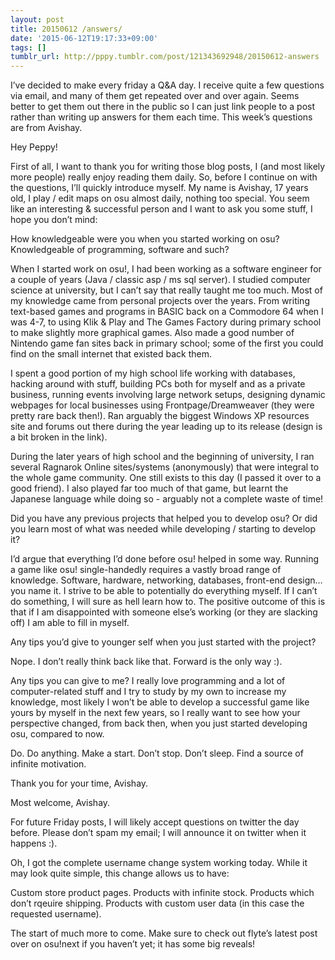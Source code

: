 ```yaml
---
layout: post
title: 20150612 /answers/
date: '2015-06-12T19:17:33+09:00'
tags: []
tumblr_url: http://pppy.tumblr.com/post/121343692948/20150612-answers
---
```

I’ve decided to make every friday a Q&A day. I receive quite a few questions via email, and many of them get repeated over and over again. Seems better to get them out there in the public so I can just link people to a post rather than writing up answers for them each time. This week’s questions are from Avishay.

Hey Peppy!

First of all, I want to thank you for writing those blog posts, I (and most likely more people) really enjoy reading them daily. So, before I continue on with the questions, I’ll quickly introduce myself. My name is Avishay, 17 years old, I play / edit maps on osu almost daily, nothing too special. You seem like an interesting & successful person and I want to ask you some stuff, I hope you don’t mind:

How knowledgeable were you when you started working on osu? Knowledgeable of programming, software and such?

When I started work on osu!, I had been working as a software engineer for a couple of years (Java / classic asp / ms sql server). I studied computer science at university, but I can’t say that really taught me too much. Most of my knowledge came from personal projects over the years. From writing text-based games and programs in BASIC back on a Commodore 64 when I was 4-7, to using Klik & Play and The Games Factory during primary school to make slightly more graphical games. Also made a good number of Nintendo game fan sites back in primary school; some of the first you could find on the small internet that existed back them.

I spent a good portion of my high school life working with databases, hacking around with stuff, building PCs both for myself and as a private business, running events involving large network setups, designing dynamic webpages for local businesses using Frontpage/Dreamweaver (they were pretty rare back then!). Ran arguably the biggest Windows XP resources site and forums out there during the year leading up to its release (design is a bit broken in the link).

During the later years of high school and the beginning of university, I ran several Ragnarok Online sites/systems (anonymously) that were integral to the whole game community. One still exists to this day (I passed it over to a good friend). I also played far too much of that game, but learnt the Japanese language while doing so - arguably not a complete waste of time!

Did you have any previous projects that helped you to develop osu? Or did you learn most of what was needed while developing / starting to develop it?

I’d argue that everything I’d done before osu! helped in some way. Running a game like osu! single-handedly requires a vastly broad range of knowledge. Software, hardware, networking, databases, front-end design… you name it. I strive to be able to potentially do everything myself. If I can’t do something, I will sure as hell learn how to. The positive outcome of this is that if I am disappointed with someone else’s working (or they are slacking off) I am able to fill in myself.

Any tips you’d give to younger self when you just started with the project?

Nope. I don’t really think back like that. Forward is the only way :).

Any tips you can give to me? I really love programming and a lot of computer-related stuff and I try to study by my own to increase my knowledge, most likely I won’t be able to develop a successful game like yours by myself in the next few years, so I really want to see how your perspective changed, from back then, when you just started developing osu, compared to now.

Do. Do anything. Make a start. Don’t stop. Don’t sleep. Find a source of infinite motivation.


  Thank you for your time, Avishay.


Most welcome, Avishay.

For future Friday posts, I will likely accept questions on twitter the day before. Please don’t spam my email; I will announce it on twitter when it happens :).

Oh, I got the complete username change system working today. While it may look quite simple, this change allows us to have:

Custom store product pages.
Products with infinite stock.
Products which don’t rqeuire shipping.
Products with custom user data (in this case the requested username).


The start of much more to come. Make sure to check out flyte’s latest post over on osu!next if you haven’t yet; it has some big reveals!
